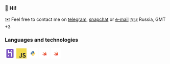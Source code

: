 ### 👋 Hi!

✉️ Feel free to contact me on [telegram](https://t.me/alx_io), [snapchat](https://www.snapchat.com/add/alxxndrv) or [e-mail](mailto://work@gogaa.me)
🇷🇺 Russia, GMT +3

### Languages and technologies
<img height="32" src="https://github.com/alxxndrv/alxxndrv/raw/master/icons/heroku.png"> <img height="32" src="https://github.com/alxxndrv/alxxndrv/raw/master/icons/js.png"> <img height="32" src="https://github.com/alxxndrv/alxxndrv/raw/master/icons/python.png"> <img height="32" src="https://github.com/alxxndrv/alxxndrv/raw/master/icons/swift.png"> <img height="32" src="https://github.com/alxxndrv/alxxndrv/raw/master/icons/swiftui.png">